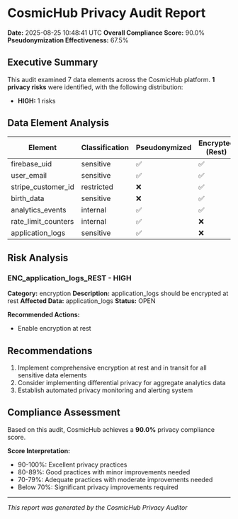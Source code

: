 # CosmicHub Privacy Audit Report
**Date:** 2025-08-25 10:48:41 UTC
**Overall Compliance Score:** 90.0%
**Pseudonymization Effectiveness:** 67.5%

## Executive Summary

This audit examined 7 data elements across the CosmicHub platform.
**1 privacy risks** were identified, with the following distribution:

- **HIGH:** 1 risks

## Data Element Analysis

| Element | Classification | Pseudonymized | Encrypted (Rest) | Encrypted (Transit) | Retention |
|---------|---------------|---------------|------------------|---------------------|-----------|
| firebase_uid | sensitive | ✅ | ✅ | ✅ | life_of_account |
| user_email | sensitive | ✅ | ✅ | ✅ | life_of_account |
| stripe_customer_id | restricted | ❌ | ✅ | ✅ | life_of_subscription_plus_90d |
| birth_data | sensitive | ❌ | ✅ | ✅ | life_of_account |
| analytics_events | internal | ✅ | ✅ | ✅ | 13_months |
| rate_limit_counters | internal | ✅ | ❌ | ✅ | 24_hours |
| application_logs | sensitive | ✅ | ❌ | ✅ | 30_days |

## Risk Analysis

### ENC_application_logs_REST - HIGH
**Category:** encryption
**Description:** application_logs should be encrypted at rest
**Affected Data:** application_logs
**Status:** OPEN

**Recommended Actions:**
- Enable encryption at rest

## Recommendations

1. Implement comprehensive encryption at rest and in transit for all sensitive data elements
2. Consider implementing differential privacy for aggregate analytics data
3. Establish automated privacy monitoring and alerting system

## Compliance Assessment

Based on this audit, CosmicHub achieves a **90.0%** privacy compliance score.

**Score Interpretation:**
- 90-100%: Excellent privacy practices
- 80-89%: Good practices with minor improvements needed
- 70-79%: Adequate practices with moderate improvements needed
- Below 70%: Significant privacy improvements required

---

*This report was generated by the CosmicHub Privacy Auditor*